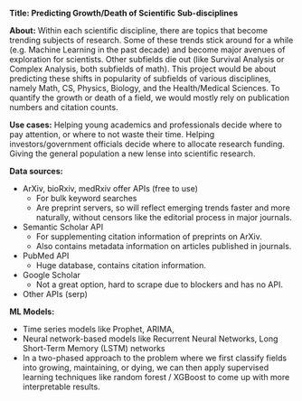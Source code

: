 **Title: Predicting Growth/Death of Scientific Sub-disciplines**

**About:** Within each scientific discipline, there are topics that become trending subjects of research. Some of these trends stick around for a while (e.g. Machine Learning in the past decade) and become major avenues of exploration for scientists. Other subfields die out (like Survival Analysis or Complex Analysis, both subfields of math). This project would be about predicting these shifts in popularity of subfields of various disciplines, namely Math, CS, Physics, Biology, and the Health/Medical Sciences. To quantify the growth or death of a field, we would mostly rely on publication numbers and citation counts. 

**Use cases:** Helping young academics and professionals decide where to pay attention, or where to not waste their time. Helping investors/government officials decide where to allocate research funding. Giving the general population a new lense into scientific research.


**Data sources:** 
* ArXiv, bioRxiv, medRxiv offer APIs (free to use)
    * For bulk keyword searches
    * Are preprint servers, so will reflect emerging trends faster and more naturally, without censors like the editorial process in major journals.
* Semantic Scholar API
    * For supplementing citation information of preprints on ArXiv.
    * Also contains metadata information on articles published in journals. 
* PubMed API
    * Huge database, contains citation information.
* Google Scholar
    * Not a great option, hard to scrape due to blockers and has no API.
* Other APIs (serp)

**ML Models:**
* Time series models like Prophet, ARIMA, 
* Neural network-based models like Recurrent Neural Networks, Long Short-Term Memory (LSTM) networks
* In a two-phased approach to the problem where we first classify fields into growing, maintaining, or dying, we can then apply supervised learning techniques like random forest / XGBoost to come up with more interpretable results. 

